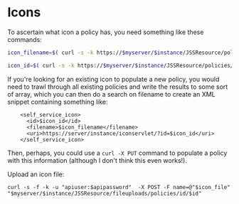 Icons
=====

To ascertain what icon a policy has, you need something like these commands:


```bash
icon_filename=$( curl -s -k https://$myserver/$instance/JSSResource/policies/id/$id/subset/self_service -H "Accept: application/xml" --user "$apiuser:$apiapassword" | xmllint --format - | grep '<filename>' | awk -F '<filename>|</filename>' '/<filename>/ {print $2}' | tr -d ' ' )

icon_id=$( curl -s -k https://$myserver/$instance/JSSResource/policies/id/$id/subset/self_service -H "Accept: application/xml" --user "$apiuser:$apiapassword" | xmllint --format -  | sed '/<category>/,/<\/category>/d' | awk -F '<id>|</id>' '/<id>/ {print $2}' | tr -d ' ' )
```

If you're looking for an existing icon to populate a new policy, you would need to trawl through all existing policies and write the results to some sort of array, which you can then do a search on filename to create an XML snippet containing something like:

```
    <self_service_icon>
      <id>$icon_id</id>
      <filename>$icon_filename</filename>
      <uri>https://server/instance/iconservlet/?id=$icon_id</uri>
    </self_service_icon>
```

Then, perhaps, you could use a `curl -X PUT` command to populate a policy with this information (although I don't think this even works!).

Upload an icon file:
```
curl -s -f -k -u "apiuser:$apipassword"  -X POST -F name=@"$icon_file" "$myserver/$instance/JSSResource/fileuploads/policies/id/$id"
```
